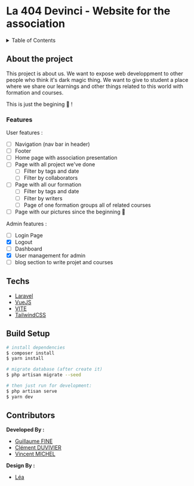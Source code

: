 # La 404 Devinci - Website for the association 

<details>
  <summary>Table of Contents</summary>
  <ol>
    <li>
      <a href="#about-the-project">About The Project 📁</a>
      <ul>
        <li><a href="#features">Features 📑</a></li>
      </ul>
    </li>
    <li>
      <a href="#Techs">Techs 💻</a>
    </li>
    <li><a href="#build-setup">Build Setup 🧑🏻‍💻</a></li>
    <li><a href="#contributors">Contributors 👥</a></li>
  </ol>
</details>

## About the project
This project is about us. We want to expose web developpment to other people who think it's dark magic thing.
We want to give to student a place where we share our learnings and other things related to this world with formation and courses.

This is just the begining 👀 ! 

### Features

User features :
- [ ] Navigation (nav bar in header) 
- [ ] Footer
- [ ] Home page with association presentation
- [ ] Page with all project we've done 
    - [ ] Filter by tags and date
    - [ ] Filter by collaborators
- [ ] Page with all our formation
    - [ ] Filter by tags and date
    - [ ] Filter by writers
    - [ ] Page of one formation groups all of related courses
- [ ] Page with our pictures since the beginning 🦖

Admin features : 
- [ ] Login Page
- [x] Logout
- [ ] Dashboard
- [x] User management for admin
- [ ] blog section to write projet and courses

## Techs

- [Laravel](https://laravel.com/)
- [VueJS](https://vuejs.org/)
- [VITE](https://vitejs.dev/)
- [TailwindCSS](https://tailwindcss.com/)


## Build Setup

```bash
# install dependencies
$ composer install
$ yarn install

# migrate database (after create it)
$ php artisan migrate --seed 

# then just run for development:     
$ php artisan serve
$ yarn dev


```
## Contributors

__Developed By :__
- [Guillaume FINE](https://github.com/Cosmeak)
- [Clément DUVIVIER](https://github.com/ClemOurs)
- [Vincent MICHEL](https://github.com/CanarDev)

__Design By :__
- [Léa]()
